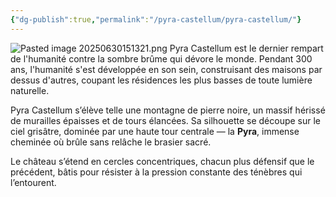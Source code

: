```yaml
---
{"dg-publish":true,"permalink":"/pyra-castellum/pyra-castellum/"}
---
```



![Pasted image 20250630151321.png](/img/user/Images/Pasted%20image%2020250630151321.png)
Pyra Castellum est le dernier rempart de l'humanité contre la sombre brûme qui dévore le monde. 
Pendant 300 ans, l'humanité s'est développée en son sein, construisant des maisons par dessus d'autres, coupant les résidences les plus basses de toute lumière naturelle.

Pyra Castellum s’élève telle une montagne de pierre noire, un massif hérissé de murailles épaisses et de tours élancées. Sa silhouette se découpe sur le ciel grisâtre, dominée par une haute tour centrale — la **Pyra**, immense cheminée où brûle sans relâche le brasier sacré.

Le château s’étend en cercles concentriques, chacun plus défensif que le précédent, bâtis pour résister à la pression constante des ténèbres qui l’entourent.

